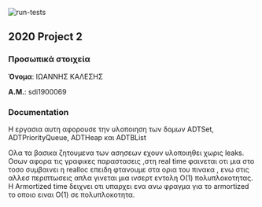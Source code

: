![run-tests](../../workflows/run-tests/badge.svg)

## 2020 Project 2


### Προσωπικά στοιχεία

__Όνομα__: ΙΩΑΝΝΗΣ ΚΑΛΕΣΗΣ

__Α.Μ.__: sdi1900069


### Documentation
Η εργασια αυτη αφορουσε την υλοποιηση των δομων ADTSet, ADTPriorityQueue, ADTHeap και ADTBList

Ολα τα βασικα ζητουμενα των ασησεων εχουν υλοποιηθει χωρις leaks.
Οσων αφορα τις γραφικες παραστασεις ,στη  real time φαινεται οτι μια στο τοσο συμβαινει η realloc επειδη φτανουμε στα ορια του πινακα , ενω στις αλλεσ περιπτωσεις απλα γινεται μια ινσερτ εντολη Ο(1) πολυπλοκοτητας.
Η Armortized time δειχνει οτι υπαρχει ενα ανω φραγμα για το armortized το οποιο ειναι Ο(1) σε πολυπλοκοτητα.

